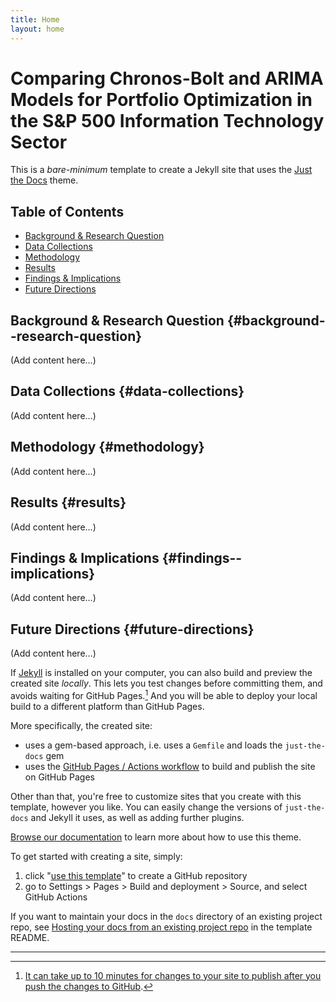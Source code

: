 ```yaml
---
title: Home
layout: home
---
```


# Comparing Chronos-Bolt and ARIMA Models for Portfolio Optimization in the S&P 500 Information Technology Sector

This is a *bare-minimum* template to create a Jekyll site that uses the [Just the Docs] theme.

## Table of Contents
- [Background & Research Question](#background--research-question)
- [Data Collections](#data-collections)
- [Methodology](#methodology)
- [Results](#results)
- [Findings & Implications](#findings--implications)
- [Future Directions](#future-directions)

## Background & Research Question {#background--research-question}
(Add content here...)

## Data Collections {#data-collections}
(Add content here...)

## Methodology {#methodology}
(Add content here...)

## Results {#results}
(Add content here...)

## Findings & Implications {#findings--implications}
(Add content here...)

## Future Directions {#future-directions}
(Add content here...)


If [Jekyll] is installed on your computer, you can also build and preview the created site *locally*. This lets you test changes before committing them, and avoids waiting for GitHub Pages.[^1] And you will be able to deploy your local build to a different platform than GitHub Pages.

More specifically, the created site:

- uses a gem-based approach, i.e. uses a `Gemfile` and loads the `just-the-docs` gem
- uses the [GitHub Pages / Actions workflow] to build and publish the site on GitHub Pages

Other than that, you're free to customize sites that you create with this template, however you like. You can easily change the versions of `just-the-docs` and Jekyll it uses, as well as adding further plugins.

[Browse our documentation][Just the Docs] to learn more about how to use this theme.

To get started with creating a site, simply:

1. click "[use this template]" to create a GitHub repository
2. go to Settings > Pages > Build and deployment > Source, and select GitHub Actions

If you want to maintain your docs in the `docs` directory of an existing project repo, see [Hosting your docs from an existing project repo](https://github.com/just-the-docs/just-the-docs-template/blob/main/README.md#hosting-your-docs-from-an-existing-project-repo) in the template README.

----

[^1]: [It can take up to 10 minutes for changes to your site to publish after you push the changes to GitHub](https://docs.github.com/en/pages/setting-up-a-github-pages-site-with-jekyll/creating-a-github-pages-site-with-jekyll#creating-your-site).

[Just the Docs]: https://just-the-docs.github.io/just-the-docs/
[GitHub Pages]: https://docs.github.com/en/pages
[README]: https://github.com/just-the-docs/just-the-docs-template/blob/main/README.md
[Jekyll]: https://jekyllrb.com
[GitHub Pages / Actions workflow]: https://github.blog/changelog/2022-07-27-github-pages-custom-github-actions-workflows-beta/
[use this template]: https://github.com/just-the-docs/just-the-docs-template/generate
